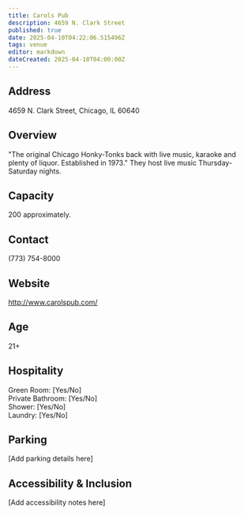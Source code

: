 ```yaml
---
title: Carols Pub
description: 4659 N. Clark Street
published: true
date: 2025-04-10T04:22:06.515496Z
tags: venue
editor: markdown
dateCreated: 2025-04-10T04:00:00Z
---
```


## Address

4659 N. Clark Street, Chicago, IL 60640

## Overview

"The original Chicago Honky-Tonks back with live music, karaoke and plenty of liquor. Established in 1973." They host live music Thursday-Saturday nights.

## Capacity

200 approximately.

## Contact

(773) 754-8000

## Website

http://www.carolspub.com/

## Age

21+

## Hospitality

Green Room: [Yes/No]  
Private Bathroom: [Yes/No]  
Shower: [Yes/No]  
Laundry: [Yes/No]

## Parking

[Add parking details here]

## Accessibility & Inclusion

[Add accessibility notes here]
